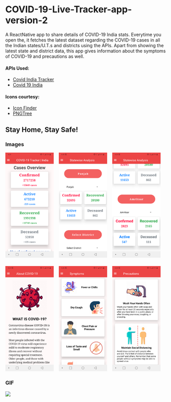 # COVID-19-Live-Tracker-app-version-2

A ReactNative app to share details of COVID-19 India stats. 
Everytime you open the, it fetches the latest dataset regarding the COVID-19 cases in all the Indian states/U.T.s and districts using the APIs. 
Apart from showing the latest state and district data, this app gives information about the symptoms of COVID-19 and precautions as well.

#### APIs Used:
* [Covid India Tracker](https://covidindiatracker.com/)
* [Covid 19 India](https://www.covid19india.org/)
#### Icons courtesy:
* [Icon Finder](https://www.iconfinder.com/)
* [PNGTree](https://pngtree.com/)
### 
<h2>Stay Home, Stay Safe!</h2>

### Images

<img src="https://github.com/anishrajan25/Project-Images/blob/master/COVID-19%20v2/Home.png" width="30%">&nbsp;&nbsp;&nbsp;
<img src="https://github.com/anishrajan25/Project-Images/blob/master/COVID-19%20v2/District%20Data.png" width="30%">&nbsp;&nbsp;&nbsp;
<img src="https://github.com/anishrajan25/Project-Images/blob/master/COVID-19%20v2/State%20data.png" width="30%">&nbsp;&nbsp;&nbsp;
#####
<img src="https://github.com/anishrajan25/Project-Images/blob/master/COVID-19%20v2/About.png" width="30%">&nbsp;&nbsp;&nbsp;
<img src="https://github.com/anishrajan25/Project-Images/blob/master/COVID-19%20v2/Symptoms.png" width="30%">&nbsp;&nbsp;&nbsp;
<img src="https://github.com/anishrajan25/Project-Images/blob/master/COVID-19%20v2/Precautions.png" width="30%">&nbsp;&nbsp;&nbsp;

### GIF 

<img src="https://github.com/anishrajan25/Project-Images/blob/master/COVID-19%20v2/Screen%20recording.gif" width="30%">
